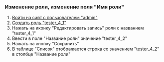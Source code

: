 ### Изменение роли, изменение поля "Имя роли"

1. [Войти на сайт с пользователем "admin"](../../../../0.%20Шаги/1.%20Войти%20на%20сайт%20с%20пользователем%20username.md)
1. [Создать роль "tester_4_1"](../../../../0.%20Шаги/4.%20Создать%20роль%20с%20именем%20userrole.md)
1. Нажать на иконку "Редактировать запись" роли с названием "tester_4_1"
1. Ввести в поле "Название роли" значение "tester_4_2"
1. Нажать на кнопку "Сохранить"
1. В таблице "Список" отображается строка со значением "tester_4_2" в столбце "Название роли"
